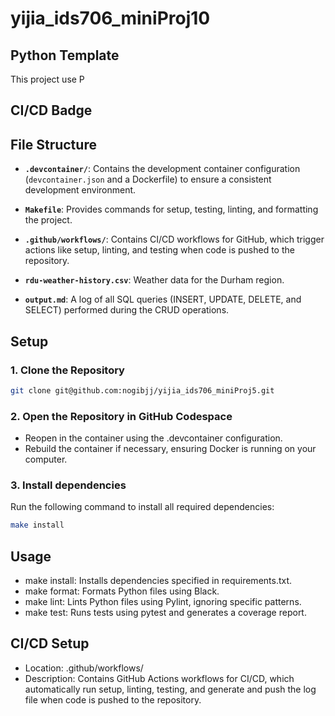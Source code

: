 # yijia_ids706_miniProj10

## Python Template

This project use P


## CI/CD Badge



## File Structure

- **`.devcontainer/`**: Contains the development container configuration (`devcontainer.json` and a Dockerfile) to ensure a consistent development environment.
- **`Makefile`**: Provides commands for setup, testing, linting, and formatting the project.
- **`.github/workflows/`**: Contains CI/CD workflows for GitHub, which trigger actions like setup, linting, and testing when code is pushed to the repository.
- **`rdu-weather-history.csv`**: Weather data for the Durham region.

- **`output.md`**: A log of all SQL queries (INSERT, UPDATE, DELETE, and SELECT) performed during the CRUD operations.

## Setup

### 1. Clone the Repository

```bash
git clone git@github.com:nogibjj/yijia_ids706_miniProj5.git
```

### 2. Open the Repository in GitHub Codespace

- Reopen in the container using the .devcontainer configuration.
- Rebuild the container if necessary, ensuring Docker is running on your computer.

### 3. Install dependencies
Run the following command to install all required dependencies:

```bash
make install
```

## Usage
- make install: Installs dependencies specified in requirements.txt.
- make format: Formats Python files using Black.
- make lint: Lints Python files using Pylint, ignoring specific patterns.
- make test: Runs tests using pytest and generates a coverage report.


## CI/CD Setup
- Location: .github/workflows/
- Description: Contains GitHub Actions workflows for CI/CD, which automatically run setup, linting, testing, and generate and push the log file when code is pushed to the repository.

